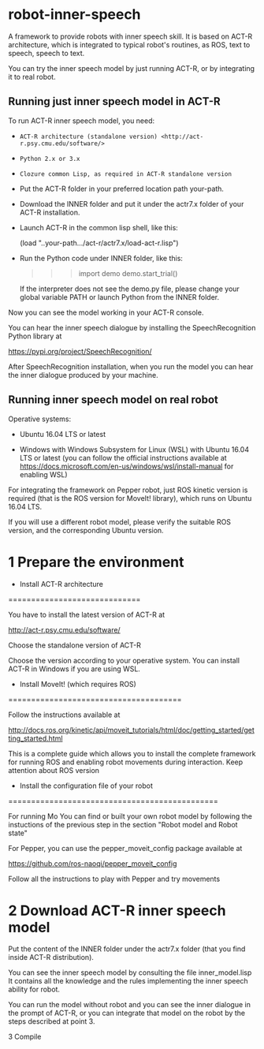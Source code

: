 # robot-inner-speech
A framework to provide robots with inner speech skill. 
It is based on ACT-R architecture, which is integrated to typical robot's routines, as ROS, text to speech, speech to text. 

You can try the inner speech model by just running ACT-R, or by integrating it to real robot.

Running just inner speech model in ACT-R
----------------------------------------
To run ACT-R inner speech model, you need:
   - `ACT-R architecture (standalone version) <http://act-r.psy.cmu.edu/software/>`
   - `Python 2.x or 3.x`
   - `Clozure common Lisp, as required in ACT-R standalone version`

- Put the ACT-R folder in your preferred location path your-path.

- Download the INNER folder and put it under the actr7.x folder of your ACT-R installation.

- Launch ACT-R in the common lisp shell, like this:

    (load "..your-path.../act-r/actr7.x/load-act-r.lisp")
 
- Run the Python code under INNER folder, like this:

    >>>import demo
    >>>demo.start_trial()
 
  If the interpreter does not see the demo.py file, please change your global variable PATH or launch Python from the INNER folder.
 
Now you can see the model working in your ACT-R console.

You can hear the inner speech dialogue by installing the SpeechRecognition Python library at

 <https://pypi.org/project/SpeechRecognition/>

After SpeechRecognition installation, when you run the model you can hear the inner dialogue produced by your machine.

Running inner speech model on real robot
----------------------------------------


Operative systems:

- Ubuntu 16.04 LTS or latest

- Windows with Windows Subsystem for Linux (WSL) with Ubuntu 16.04 LTS or latest 
(you can follow the official instructions available at <https://docs.microsoft.com/en-us/windows/wsl/install-manual> for enabling WSL)

For integrating the framework on Pepper robot, just ROS kinetic version is required (that is the ROS version for MoveIt! library), which runs on Ubuntu 16.04 LTS.

If you will use a different robot model, please verify the suitable ROS version, and the corresponding Ubuntu version.

1 Prepare the environment
=========================

- Install ACT-R architecture

=============================

You have to install the latest version of ACT-R at

<http://act-r.psy.cmu.edu/software/>

Choose the standalone version of ACT-R

Choose the version according to your operative system.
You can install ACT-R in Windows if you are using WSL.

- Install MoveIt! (which requires ROS)

======================================

Follow the instructions available at 

http://docs.ros.org/kinetic/api/moveit_tutorials/html/doc/getting_started/getting_started.html

This is a complete guide which allows you to install the complete framework for running ROS and enabling robot movements during interaction.
Keep attention about ROS version

-  Install the configuration file of your robot

==============================================

For running Mo
You can find or built your own robot model by following the instuctions of the previous step in the section "Robot model and Robot state"

For Pepper, you can use the pepper_moveit_config package available at

<https://github.com/ros-naoqi/pepper_moveit_config>

Follow all the instructions to play with Pepper and try movements


2 Download ACT-R inner speech model
===================================

Put the content of the INNER folder under the actr7.x folder (that you find inside ACT-R distribution).

You can see the inner speech model by consulting the file inner_model.lisp
It contains all the knowledge and the rules implementing the inner speech ability for robot.

You can run the model without robot and you can see the inner dialogue in the prompt of ACT-R, or you can integrate that model on the robot by the steps described at point 3.

3 Compile








